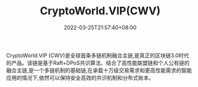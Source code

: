 ﻿---
weight: 
title: "CryptoWorld.VIP(CWV)"
description: "CryptoWorld.VIP (CWV)是全球首条多链机制融合主链,是真正的区块链3.0时代的产品"
date: 2022-03-25T21:57:40+08:00
lastmod: 2022-03-25T16:45:40+08:00
draft: false
authors: ["Metabd"]
featuredImage: "cryptoworld-vipcwv.webp"
link: ""
tags: ["数字代币","CryptoWorld.VIP(CWV)"]
categories: ["navigation"]
navigation: ["数字代币"]
lightgallery: true
toc: true
pinned: false
recommend: false
recommend1: false
---
CryptoWorld.VIP (CWV)是全球首条多链机制融合主链,是真正的区块链3.0时代的产品。该链是基于Raft+DPoS共识算法、结合了高性能联盟链和个人公有链的融合主链,是一个多链机制的基础链,在承载十万级交易需求和更高性能需求的智能应用的情况下,依然可以保持安全高效的共识机制和分布式账本。
